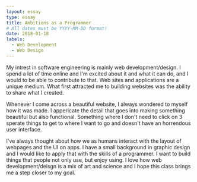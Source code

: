 ```yaml
---
layout: essay
type: essay
title: Ambitions as a Programmer
# All dates must be YYYY-MM-DD format!
date: 2018-01-18
labels:
  - Web Development
  - Web Design
---
```


My intrest in software engineering is mainly web development/design. I spend a lot of time online and I'm excited about it and what it can do, and I would to be able to contribute to that. Web sites and applications are a unique medium. What first attracted me to building websites was the ability to share what I created.

Whenever I come across a beautiful website, I always wondered to myself how it was made. I appericate the detail that goes into making something beautiful but also functional. Something where I don't need to click on 3 sperate things to get to where I want to go and doesn't have an horrendous user interface. 

I've always thought about how we as humans interact with the layout of webpages and the UI on apps. I have a small background in graphic design and I would like to apply that with the skills of a programmer. I want to build things that people not only use, but enjoy using. I love how web development/deisgn is a mix of art and science and I hope this class brings me a step closer to my goal. 
